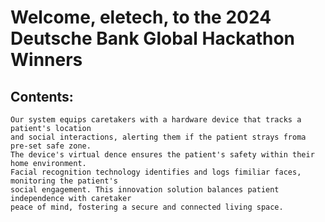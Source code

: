 # Welcome, eletech, to the 2024 Deutsche Bank Global Hackathon Winners

## Contents:
    Our system equips caretakers with a hardware device that tracks a patient's location
    and social interactions, alerting them if the patient strays froma  pre-set safe zone.
    The device's virtual dence ensures the patient's safety within their home environment. 
    Facial recognition technology identifies and logs fimiliar faces, monitoring the patient's
    social engagement. This innovation solution balances patient independence with caretaker
    peace of mind, fostering a secure and connected living space.
